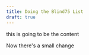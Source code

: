 ```yaml
---
title: Doing the Blind75 List
draft: true
---
```

this is going to be the content


Now there's a small change